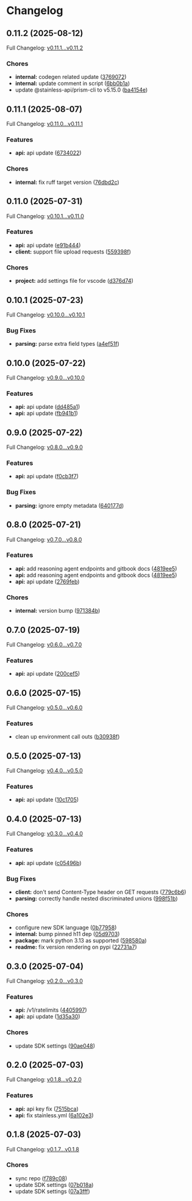 # Changelog

## 0.11.2 (2025-08-12)

Full Changelog: [v0.11.1...v0.11.2](https://github.com/The-Swarm-Corporation/swarms-sdk/compare/v0.11.1...v0.11.2)

### Chores

* **internal:** codegen related update ([3769072](https://github.com/The-Swarm-Corporation/swarms-sdk/commit/3769072c8f58fde4ea8b6c88f5c6a043afc1a48a))
* **internal:** update comment in script ([6bb0b1a](https://github.com/The-Swarm-Corporation/swarms-sdk/commit/6bb0b1af4d51e61cfbda01e17f3f6773768106ce))
* update @stainless-api/prism-cli to v5.15.0 ([ba4154e](https://github.com/The-Swarm-Corporation/swarms-sdk/commit/ba4154e9af8bc19205db25fda86e57d017e9003e))

## 0.11.1 (2025-08-07)

Full Changelog: [v0.11.0...v0.11.1](https://github.com/The-Swarm-Corporation/swarms-sdk/compare/v0.11.0...v0.11.1)

### Features

* **api:** api update ([6734022](https://github.com/The-Swarm-Corporation/swarms-sdk/commit/6734022c5b5a50c9cbedf98e42132764740272ad))


### Chores

* **internal:** fix ruff target version ([76dbd2c](https://github.com/The-Swarm-Corporation/swarms-sdk/commit/76dbd2c3372d9d799323f18f32d7a29d76f8be97))

## 0.11.0 (2025-07-31)

Full Changelog: [v0.10.1...v0.11.0](https://github.com/The-Swarm-Corporation/swarms-sdk/compare/v0.10.1...v0.11.0)

### Features

* **api:** api update ([e91b444](https://github.com/The-Swarm-Corporation/swarms-sdk/commit/e91b444b1bdbab3ea9339473f81de16d7002f8aa))
* **client:** support file upload requests ([559398f](https://github.com/The-Swarm-Corporation/swarms-sdk/commit/559398f60d0bf3ecb88b859a88014f67e06aec4e))


### Chores

* **project:** add settings file for vscode ([d376d74](https://github.com/The-Swarm-Corporation/swarms-sdk/commit/d376d74c4e3d8de9f2bb93093bba48ff9558d316))

## 0.10.1 (2025-07-23)

Full Changelog: [v0.10.0...v0.10.1](https://github.com/The-Swarm-Corporation/swarms-sdk/compare/v0.10.0...v0.10.1)

### Bug Fixes

* **parsing:** parse extra field types ([a4ef51f](https://github.com/The-Swarm-Corporation/swarms-sdk/commit/a4ef51f53e79db858128cb83836edc60062141d1))

## 0.10.0 (2025-07-22)

Full Changelog: [v0.9.0...v0.10.0](https://github.com/The-Swarm-Corporation/swarms-sdk/compare/v0.9.0...v0.10.0)

### Features

* **api:** api update ([dd485a1](https://github.com/The-Swarm-Corporation/swarms-sdk/commit/dd485a1a01801206fbd3f8d5b23b21ffb0884e63))
* **api:** api update ([fb941b1](https://github.com/The-Swarm-Corporation/swarms-sdk/commit/fb941b1853f7d35614349210805e85fb8ceb18c9))

## 0.9.0 (2025-07-22)

Full Changelog: [v0.8.0...v0.9.0](https://github.com/The-Swarm-Corporation/swarms-sdk/compare/v0.8.0...v0.9.0)

### Features

* **api:** api update ([f0cb3f7](https://github.com/The-Swarm-Corporation/swarms-sdk/commit/f0cb3f73525f46abdb064540b5cbb56fb5f65d57))


### Bug Fixes

* **parsing:** ignore empty metadata ([640177d](https://github.com/The-Swarm-Corporation/swarms-sdk/commit/640177d1cde67b574dacbaeaeade9069e307a082))

## 0.8.0 (2025-07-21)

Full Changelog: [v0.7.0...v0.8.0](https://github.com/The-Swarm-Corporation/swarms-sdk/compare/v0.7.0...v0.8.0)

### Features

* **api:** add reasoning agent endpoints and gitbook docs ([4819ee5](https://github.com/The-Swarm-Corporation/swarms-sdk/commit/4819ee5515eaa3f6e41453ca5dff4d7da70641fe))
* **api:** add reasoning agent endpoints and gitbook docs ([4819ee5](https://github.com/The-Swarm-Corporation/swarms-sdk/commit/4819ee5515eaa3f6e41453ca5dff4d7da70641fe))
* **api:** api update ([2769feb](https://github.com/The-Swarm-Corporation/swarms-sdk/commit/2769feb7c1b9aa63f9af6a0e4e233c7dbaff122a))


### Chores

* **internal:** version bump ([971384b](https://github.com/The-Swarm-Corporation/swarms-sdk/commit/971384b0b98b8245db4acde95627aab017ed4f1e))

## 0.7.0 (2025-07-19)

Full Changelog: [v0.6.0...v0.7.0](https://github.com/The-Swarm-Corporation/swarms-sdk/compare/v0.6.0...v0.7.0)

### Features

* **api:** api update ([200cef5](https://github.com/The-Swarm-Corporation/swarms-sdk/commit/200cef5f553ddeec1c1275693f5879de7e679cdb))

## 0.6.0 (2025-07-15)

Full Changelog: [v0.5.0...v0.6.0](https://github.com/The-Swarm-Corporation/swarms-sdk/compare/v0.5.0...v0.6.0)

### Features

* clean up environment call outs ([b30938f](https://github.com/The-Swarm-Corporation/swarms-sdk/commit/b30938f43c02bb38eab11e50742cc27af6052092))

## 0.5.0 (2025-07-13)

Full Changelog: [v0.4.0...v0.5.0](https://github.com/The-Swarm-Corporation/swarms-sdk/compare/v0.4.0...v0.5.0)

### Features

* **api:** api update ([10c1705](https://github.com/The-Swarm-Corporation/swarms-sdk/commit/10c170540f52cd99f60b7e4aa0c3115954cec60e))

## 0.4.0 (2025-07-13)

Full Changelog: [v0.3.0...v0.4.0](https://github.com/The-Swarm-Corporation/swarms-sdk/compare/v0.3.0...v0.4.0)

### Features

* **api:** api update ([c05496b](https://github.com/The-Swarm-Corporation/swarms-sdk/commit/c05496bf3d71e50b14ece2db908b39a80dd4c20e))


### Bug Fixes

* **client:** don't send Content-Type header on GET requests ([779c6b6](https://github.com/The-Swarm-Corporation/swarms-sdk/commit/779c6b6e2e5a689cd8c773db79b0b53613fc13d9))
* **parsing:** correctly handle nested discriminated unions ([998f51b](https://github.com/The-Swarm-Corporation/swarms-sdk/commit/998f51baa69470143e3b43041f18f4e34e9a8ef6))


### Chores

* configure new SDK language ([0b77958](https://github.com/The-Swarm-Corporation/swarms-sdk/commit/0b779588ef5f414dc958097e1c47ab457eaca5c6))
* **internal:** bump pinned h11 dep ([05d9703](https://github.com/The-Swarm-Corporation/swarms-sdk/commit/05d97034f7de4d87752e53552731abf1fbc31b12))
* **package:** mark python 3.13 as supported ([598580a](https://github.com/The-Swarm-Corporation/swarms-sdk/commit/598580ab8bd50951cd1a57e7e62ea759dedc4246))
* **readme:** fix version rendering on pypi ([22731a7](https://github.com/The-Swarm-Corporation/swarms-sdk/commit/22731a7a3f32f1d56257c290ad0d758ef1950a45))

## 0.3.0 (2025-07-04)

Full Changelog: [v0.2.0...v0.3.0](https://github.com/The-Swarm-Corporation/swarms-sdk/compare/v0.2.0...v0.3.0)

### Features

* **api:** /v1/ratelimits ([4405997](https://github.com/The-Swarm-Corporation/swarms-sdk/commit/4405997499ef214898b6c52633226629c4592856))
* **api:** api update ([1d35a30](https://github.com/The-Swarm-Corporation/swarms-sdk/commit/1d35a30e5800ac89bf89355a0c781df082dd270a))


### Chores

* update SDK settings ([90ae048](https://github.com/The-Swarm-Corporation/swarms-sdk/commit/90ae048a61f0d9c62ce251febad3e9666580f66f))

## 0.2.0 (2025-07-03)

Full Changelog: [v0.1.8...v0.2.0](https://github.com/The-Swarm-Corporation/swarms-sdk/compare/v0.1.8...v0.2.0)

### Features

* **api:** api key fix ([7515bca](https://github.com/The-Swarm-Corporation/swarms-sdk/commit/7515bcad6ea549008901dbb187d736b3a996b812))
* **api:** fix stainless.yml ([6a102e3](https://github.com/The-Swarm-Corporation/swarms-sdk/commit/6a102e3dedae261e65ce7a383cec76cb0737ab46))

## 0.1.8 (2025-07-03)

Full Changelog: [v0.1.7...v0.1.8](https://github.com/The-Swarm-Corporation/swarms-sdk/compare/v0.1.7...v0.1.8)

### Chores

* sync repo ([f789c08](https://github.com/The-Swarm-Corporation/swarms-sdk/commit/f789c08eeb01cbbd6a2be8f70f341c99d362fb22))
* update SDK settings ([07b018a](https://github.com/The-Swarm-Corporation/swarms-sdk/commit/07b018af809179258493151a1d0175d4651f65e6))
* update SDK settings ([07a3fff](https://github.com/The-Swarm-Corporation/swarms-sdk/commit/07a3fff84c29b9f2d2f40a3205ff4e92b45dbbdf))
